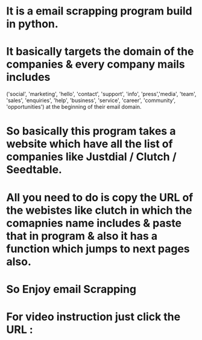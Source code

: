 ﻿# It is a email scrapping program build in python.

# It basically targets the domain of the companies & every company mails includes
  ('social', 'marketing', 'hello', 'contact', 'support', 'info', 'press','media', 'team', 'sales', 'enquiries', 'help', 'business', 'service', 'career', 'community', 'opportunities') at the beginning of their email domain.

# So basically this program takes a website which have all the list of companies like Justdial / Clutch / Seedtable.

# All you need to do is copy the URL of the webistes like clutch in which the comapnies name includes & paste that in program & also it has a function which jumps to next pages also.

# So Enjoy email Scrapping

# For video instruction just click the URL : 

